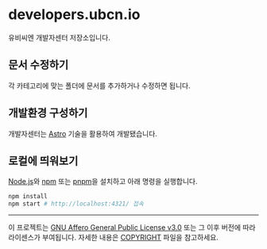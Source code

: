 # developers.ubcn.io

유비씨엔 개발자센터 저장소입니다.
## 문서 수정하기
각 카테고리에 맞는 폴더에 문서를 추가하거나 수정하면 됩니다.

## 개발환경 구성하기

개발자센터는 [Astro][] 기술을 활용하여 개발됐습니다.

[Astro]: https://astro.build/

## 로컬에 띄워보기

[Node.js][]와 [npm][] 또는 [pnpm]을 설치하고 아래 명령을 실행합니다.

[Node.js]: https://nodejs.org/en
[npm]: https://www.npmjs.com/
[pnpm]: https://pnpm.io/

```sh
npm install
npm start # http://localhost:4321/ 접속
```

--------

이 프로젝트는 [GNU Affero General Public License v3.0] 또는 그 이후 버전에 따라 라이센스가 부여됩니다. 자세한 내용은 [COPYRIGHT] 파일을 참고하세요.

[GNU Affero General Public License v3.0]: LICENSE
[COPYRIGHT]: COPYRIGHT
